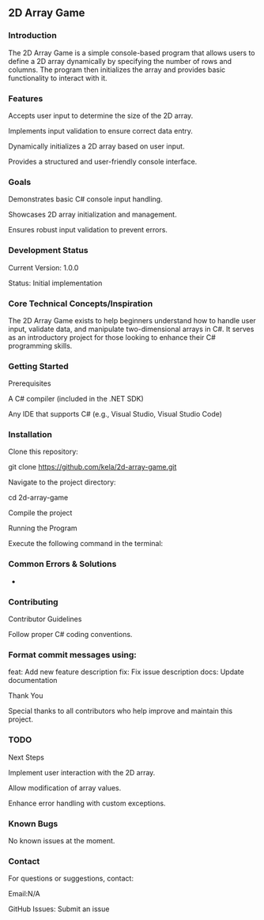 ## 2D Array Game

### Introduction

The 2D Array Game is a simple console-based program that allows users to define a 2D array dynamically by specifying the number of rows and columns. The program then initializes the array and provides basic functionality to interact with it.

### Features

Accepts user input to determine the size of the 2D array.

Implements input validation to ensure correct data entry.

Dynamically initializes a 2D array based on user input.

Provides a structured and user-friendly console interface.

### Goals

Demonstrates basic C# console input handling.

Showcases 2D array initialization and management.

Ensures robust input validation to prevent errors.

### Development Status

Current Version: 1.0.0

Status: Initial implementation

### Core Technical Concepts/Inspiration

The 2D Array Game exists to help beginners understand how to handle user input, validate data, and manipulate two-dimensional arrays in C#. It serves as an introductory project for those looking to enhance their C# programming skills.

### Getting Started

Prerequisites

A C# compiler (included in the .NET SDK)

Any IDE that supports C# (e.g., Visual Studio, Visual Studio Code)

### Installation

Clone this repository:

git clone https://github.com/kela/2d-array-game.git

Navigate to the project directory:

cd 2d-array-game

Compile the project

Running the Program

Execute the following command in the terminal:

### Common Errors & Solutions

-


### Contributing

Contributor Guidelines

Follow proper C# coding conventions.


### Format commit messages using:

feat: Add new feature description
fix: Fix issue description
docs: Update documentation

Thank You

Special thanks to all contributors who help improve and maintain this project.

### TODO

Next Steps

Implement user interaction with the 2D array.

Allow modification of array values.

Enhance error handling with custom exceptions.

### Known Bugs

No known issues at the moment.

### Contact

For questions or suggestions, contact:

Email:N/A

GitHub Issues: Submit an issue
